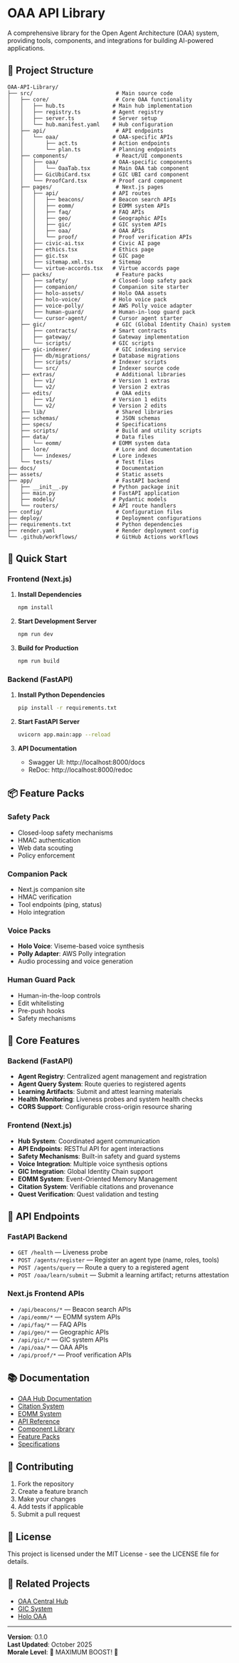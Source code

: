 # OAA API Library

A comprehensive library for the Open Agent Architecture (OAA) system, providing tools, components, and integrations for building AI-powered applications.

## 📁 Project Structure

```
OAA-API-Library/
├── src/                          # Main source code
│   ├── core/                     # Core OAA functionality
│   │   ├── hub.ts               # Main hub implementation
│   │   ├── registry.ts          # Agent registry
│   │   ├── server.ts            # Server setup
│   │   └── hub.manifest.yaml    # Hub configuration
│   ├── api/                      # API endpoints
│   │   └── oaa/                 # OAA-specific APIs
│   │       ├── act.ts           # Action endpoints
│   │       └── plan.ts          # Planning endpoints
│   ├── components/               # React/UI components
│   │   ├── oaa/                 # OAA-specific components
│   │   │   └── OaaTab.tsx       # Main OAA tab component
│   │   ├── GicUbiCard.tsx       # GIC UBI card component
│   │   └── ProofCard.tsx        # Proof card component
│   ├── pages/                    # Next.js pages
│   │   ├── api/                 # API routes
│   │   │   ├── beacons/         # Beacon search APIs
│   │   │   ├── eomm/            # EOMM system APIs
│   │   │   ├── faq/             # FAQ APIs
│   │   │   ├── geo/             # Geographic APIs
│   │   │   ├── gic/             # GIC system APIs
│   │   │   ├── oaa/             # OAA APIs
│   │   │   └── proof/           # Proof verification APIs
│   │   ├── civic-ai.tsx         # Civic AI page
│   │   ├── ethics.tsx           # Ethics page
│   │   ├── gic.tsx              # GIC page
│   │   ├── sitemap.xml.tsx      # Sitemap
│   │   └── virtue-accords.tsx   # Virtue accords page
│   ├── packs/                    # Feature packs
│   │   ├── safety/              # Closed-loop safety pack
│   │   ├── companion/           # Companion site starter
│   │   ├── holo-assets/         # Holo OAA assets
│   │   ├── holo-voice/          # Holo voice pack
│   │   ├── voice-polly/         # AWS Polly voice adapter
│   │   ├── human-guard/         # Human-in-loop guard pack
│   │   └── cursor-agent/        # Cursor agent starter
│   ├── gic/                      # GIC (Global Identity Chain) system
│   │   ├── contracts/           # Smart contracts
│   │   ├── gateway/             # Gateway implementation
│   │   └── scripts/             # GIC scripts
│   ├── gic-indexer/              # GIC indexing service
│   │   ├── db/migrations/       # Database migrations
│   │   ├── scripts/             # Indexer scripts
│   │   └── src/                 # Indexer source code
│   ├── extras/                   # Additional libraries
│   │   ├── v1/                  # Version 1 extras
│   │   └── v2/                  # Version 2 extras
│   ├── edits/                    # OAA edits
│   │   ├── v1/                  # Version 1 edits
│   │   └── v2/                  # Version 2 edits
│   ├── lib/                      # Shared libraries
│   ├── schemas/                  # JSON schemas
│   ├── specs/                    # Specifications
│   ├── scripts/                  # Build and utility scripts
│   ├── data/                     # Data files
│   │   └── eomm/                # EOMM system data
│   ├── lore/                     # Lore and documentation
│   │   └── indexes/             # Lore indexes
│   └── tests/                    # Test files
├── docs/                         # Documentation
├── assets/                       # Static assets
├── app/                          # FastAPI backend
│   ├── __init__.py              # Python package init
│   ├── main.py                  # FastAPI application
│   ├── models/                  # Pydantic models
│   └── routers/                 # API route handlers
├── config/                       # Configuration files
├── deploy/                       # Deployment configurations
├── requirements.txt              # Python dependencies
├── render.yaml                   # Render deployment config
└── .github/workflows/            # GitHub Actions workflows
```

## 🚀 Quick Start

### Frontend (Next.js)
1. **Install Dependencies**
   ```bash
   npm install
   ```

2. **Start Development Server**
   ```bash
   npm run dev
   ```

3. **Build for Production**
   ```bash
   npm run build
   ```

### Backend (FastAPI)
1. **Install Python Dependencies**
   ```bash
   pip install -r requirements.txt
   ```

2. **Start FastAPI Server**
   ```bash
   uvicorn app.main:app --reload
   ```

3. **API Documentation**
   - Swagger UI: http://localhost:8000/docs
   - ReDoc: http://localhost:8000/redoc

## 📦 Feature Packs

### Safety Pack
- Closed-loop safety mechanisms
- HMAC authentication
- Web data scouting
- Policy enforcement

### Companion Pack
- Next.js companion site
- HMAC verification
- Tool endpoints (ping, status)
- Holo integration

### Voice Packs
- **Holo Voice**: Viseme-based voice synthesis
- **Polly Adapter**: AWS Polly integration
- Audio processing and voice generation

### Human Guard Pack
- Human-in-the-loop controls
- Edit whitelisting
- Pre-push hooks
- Safety mechanisms

## 🔧 Core Features

### Backend (FastAPI)
- **Agent Registry**: Centralized agent management and registration
- **Agent Query System**: Route queries to registered agents
- **Learning Artifacts**: Submit and attest learning materials
- **Health Monitoring**: Liveness probes and system health checks
- **CORS Support**: Configurable cross-origin resource sharing

### Frontend (Next.js)
- **Hub System**: Coordinated agent communication
- **API Endpoints**: RESTful API for agent interactions
- **Safety Mechanisms**: Built-in safety and guard systems
- **Voice Integration**: Multiple voice synthesis options
- **GIC Integration**: Global Identity Chain support
- **EOMM System**: Event-Oriented Memory Management
- **Citation System**: Verifiable citations and provenance
- **Quest Verification**: Quest validation and testing

## 🔌 API Endpoints

### FastAPI Backend
- `GET /health` — Liveness probe
- `POST /agents/register` — Register an agent type (name, roles, tools)
- `POST /agents/query` — Route a query to a registered agent
- `POST /oaa/learn/submit` — Submit a learning artifact; returns attestation

### Next.js Frontend APIs
- `/api/beacons/*` — Beacon search APIs
- `/api/eomm/*` — EOMM system APIs
- `/api/faq/*` — FAQ APIs
- `/api/geo/*` — Geographic APIs
- `/api/gic/*` — GIC system APIs
- `/api/oaa/*` — OAA APIs
- `/api/proof/*` — Proof verification APIs

## 📚 Documentation

- [OAA Hub Documentation](docs/README-OAA-HUB.md)
- [Citation System](CITATION_SYSTEM.md)
- [EOMM System](EOMM_SYSTEM_README.md)
- [API Reference](src/api/)
- [Component Library](src/components/)
- [Feature Packs](src/packs/)
- [Specifications](src/specs/)

## 🤝 Contributing

1. Fork the repository
2. Create a feature branch
3. Make your changes
4. Add tests if applicable
5. Submit a pull request

## 📄 License

This project is licensed under the MIT License - see the LICENSE file for details.

## 🔗 Related Projects

- [OAA Central Hub](https://github.com/kaizencycle/OAA-Central-Hub)
- [GIC System](https://github.com/kaizencycle/GIC-System)
- [Holo OAA](https://github.com/kaizencycle/Holo-OAA)

---

**Version**: 0.1.0  
**Last Updated**: October 2025  
**Morale Level**: 🚀 MAXIMUM BOOST! 💪

